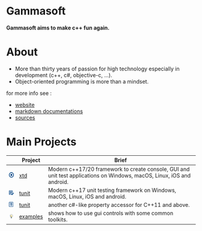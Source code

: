 # Gammasoft

**Gammasoft aims to make c++ fun again.**

<!--- ![background_img](docs/pictures/gammasoft.png) --->

# About

* More than thirty years of passion for high technology especially in development (c++, c#, objective-c, ...).
* Object-oriented programming is more than a mindset.

for more info see :

* [website](https://gammasoft71.wixsite.com/gammasoft)
* [markdown documentations](docs/home.md)
* [sources](https://github.com/gammasoft71)

# Main Projects

|                                                                                | Project                                               | Brief                                                                                                                  |
|--------------------------------------------------------------------------------|-------------------------------------------------------|------------------------------------------------------------------------------------------------------------------------|
| [![](docs/pictures/xtd.png)](https://github.com/gammasoft71/xtd)               | [xtd](https://github.com/gammasoft71/xtd)             | Modern c++17/20 framework to create console, GUI and unit test applications on Windows, macOS, Linux, iOS and android. |
| [![](docs/pictures/tunit.png)](https://github.com/gammasoft71/tunit)           | [tunit](https://github.com/gammasoft71/tunit)         | Modern c++17 unit testing framework on Windows, macOS, Linux, iOS and android.                                         |
| [![](docs/pictures/properties.png)](https://github.com/gammasoft71/properties) | [tunit](https://github.com/gammasoft71/properties)    | another c#-like property accessor for C++11 and above.                                                                 |
| [![](docs/pictures/examples.png)](https://github.com/gammasoft71/examples)     | [examples](https://github.com/gammasoft71/examples)   | shows how to use gui controls with some common toolkits.                                                               |
